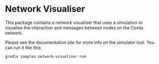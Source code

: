 # Network Visualiser

This package contains a network visualiser that uses a simulation to visualise the interaction and messages between
nodes on the Corda network.

Please see the documentation site for more info on the simulator tool. You can run it like this:

    gradle samples:network-visualiser:run